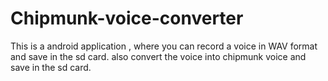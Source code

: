 Chipmunk-voice-converter
========================

This is a android application , where you can record a voice in WAV format and save in the sd card. also convert the voice into chipmunk voice and save in the sd card. 
